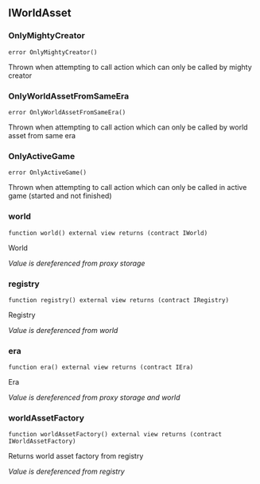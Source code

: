 ## IWorldAsset








### OnlyMightyCreator

```solidity
error OnlyMightyCreator()
```

Thrown when attempting to call action which can only be called by mighty creator





### OnlyWorldAssetFromSameEra

```solidity
error OnlyWorldAssetFromSameEra()
```

Thrown when attempting to call action which can only be called by world asset from same era





### OnlyActiveGame

```solidity
error OnlyActiveGame()
```

Thrown when attempting to call action which can only be called in active game (started and not finished)





### world

```solidity
function world() external view returns (contract IWorld)
```

World

_Value is dereferenced from proxy storage_




### registry

```solidity
function registry() external view returns (contract IRegistry)
```

Registry

_Value is dereferenced from world_




### era

```solidity
function era() external view returns (contract IEra)
```

Era

_Value is dereferenced from proxy storage and world_




### worldAssetFactory

```solidity
function worldAssetFactory() external view returns (contract IWorldAssetFactory)
```

Returns world asset factory from registry

_Value is dereferenced from registry_




